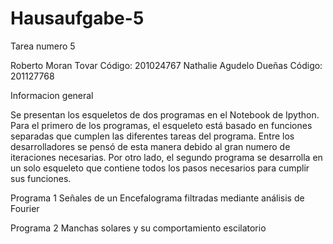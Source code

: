 Hausaufgabe-5
=============
Tarea numero 5

Roberto Moran Tovar
Código: 201024767
Nathalie Agudelo Dueñas
Código: 201127768




Informacion general

Se presentan los esqueletos de dos programas en el Notebook de Ipython.
Para el primero de los programas, el esqueleto está basado en funciones separadas que cumplen las diferentes tareas del 
programa. Entre los desarrolladores se pensó de esta manera debido al gran numero de iteraciones necesarias. 
Por otro lado, el segundo programa se desarrolla en un solo esqueleto que contiene todos los pasos necesarios para cumplir
sus funciones.


Programa 1
    Señales de un Encefalograma filtradas mediante análisis de Fourier

Programa 2
    Manchas solares y su comportamiento escilatorio
    

